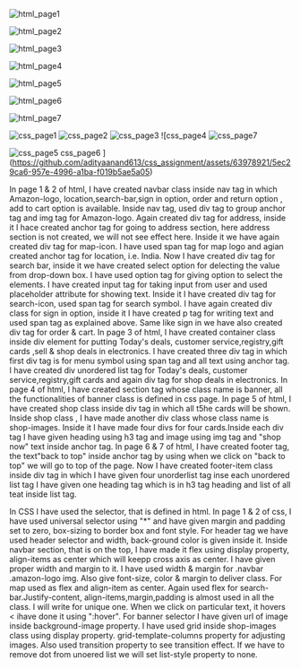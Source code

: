 ![html_page1](https://github.com/adityaanand613/css_assignment/assets/63978921/332fe8dd-b16c-40f4-806b-6552643cb0f8)

![html_page2](https://github.com/adityaanand613/css_assignment/assets/63978921/7de1bc73-a4c2-4b45-bc8e-239083112d1d)

![html_page3](https://github.com/adityaanand613/css_assignment/assets/63978921/0c583d0d-1953-4038-b365-75f34ef116f2)

![html_page4](https://github.com/adityaanand613/css_assignment/assets/63978921/391190dc-84e8-45e7-9a0b-0367e79b4e5b)

![html_page5](https://github.com/adityaanand613/css_assignment/assets/63978921/a69ac899-2ab5-4966-97c2-a0ff9c2530eb)

![html_page6](https://github.com/adityaanand613/css_assignment/assets/63978921/32a2c837-0953-4e7b-9772-40d506c080f4)

![html_page7](https://github.com/adityaanand613/css_assignment/assets/63978921/21cff30c-c8d0-4bb3-9b8c-a1266ee0b213)

![css_page1](https://github.com/adityaanand613/css_assignment/assets/63978921/f98065cb-411f-446b-99ed-832638bb618b)
![css_page2](https://github.com/adityaanand613/css_assignment/assets/63978921/f08b18b5-87cc-464b-b77b-c773f6ac858f)
![css_page3](https://github.com/adityaanand613/css_assignment/assets/63978921/2c68e63a-f856-4251-963f-55f002c71115)
![css_page4
![css_page7](https://github.com/adityaanand613/css_assignment/assets/63978921/66657162-82cf-4ce1-b532-8a204ddfd0dc)

![css_page5
![css_page6](https://github.com/adityaanand613/css_assignment/assets/63978921/1649e65c-153d-42ff-8a91-84e702bf3056)
](https://github.com/adityaanand613/css_assignment/assets/63978921/b842308b-9f80-4524-9a11-0da16684f113)
](https://github.com/adityaanand613/css_assignment/assets/63978921/5ec29ca6-957e-4996-a1ba-f019b5ae5a05)



In page 1 & 2 of html, I have created navbar class inside nav tag in which Amazon-logo, location,search-bar,sign in option, order and return option , add to cart option is available.
Inside nav tag, used div tag to group anchor tag and img tag for Amazon-logo. Again created div tag for address, inside it I hace created anchor tag for going to address section, here address 
section is not created, we will not see effect here. Inside it we have again created div tag for map-icon. I have used span tag for map logo and agian created anchor tag for location, i.e. India.
Now I have created div tag for search bar, inside it we have created select option for delecting the value from drop-down box. I have used option tag for giving option to select  the elements.
I have created input tag for taking input from user and used placeholder attribute for showing text. Inside it I have created div tag for search-icon, used span tag for search symbol.
I have again created div class for sign in option, inside it I have created p tag for writing text and used span tag as explained above. Same like sign in we have also created div tag for 
order & cart.
In page 3 of html, I have created container class inside div element for putting Today's deals, customer service,registry,gift cards ,sell & shop deals in electronics.
I have created three div tag in which first div tag is for menu symbol using span tag and all text using anchor tag. I have created div unordered list tag for Today's deals, customer service,registry,gift cards
and again div tag for shop deals in electronics.
In page 4 of html, I have created section tag whose class name is banner, all the functionalities of banner class is defined in css page.
In page 5 of html, I have created shop class inside div tag in which all t5he cards will be shown. Inside shop class , I have made another div class whose class name is shop-images. Inside
 it I have made four divs for four cards.Inside each div tag I have given heading using h3 tag and image using img tag and "shop now" text inside anchor tag.
 In page 6 & 7 of html, I have created footer tag, the text"back to top" inside anchor tag by using when we click on "back to top" we will go to top of the page.
 Now I have created footer-item class inside div tag in which I have given four unorderlist tag inse each unordered list tag I have given one heading tag which is in h3 tag heading and 
 list of all teat inside list tag.

In CSS I have used the selector, that is defined in html.
 In page 1 & 2 of css, I have used universal selector using "*" and have given margin and padding set to zero, box-sizing to border box and font style.
 For header tag we have used header selector and width, back-ground color is given inside it. Inside navbar section, that is on the top, I have made it flex using display property, 
 align-items as center which will keepp cross axis as center. I have given proper width and margin to it.
 I have used width & margin for .navbar .amazon-logo img.
 Also give font-size, color & margin to deliver class. For map used as flex and align-item as center. Again used flex for search-bar.Justify-content, align-items,margin,padding is almost used in all the class.
 I will write for unique one.
 When we click on particular text, it hovers < ihave done it using ":hover". For banner selector I have given url of image inside background-image property. 
 I have used grid inside shop-images class using display property. grid-template-columns property for adjusting images. Also used transition property to see transition effect.
 If we have to remove dot from unoered list we will set list-style property to none.
